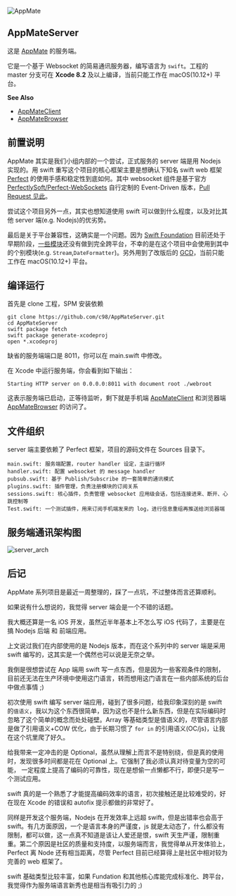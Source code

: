 ![AppMate](http://s17.mogucdn.com/new1/v1/fxihe/d0da31c875767324becb9e575f68fd34/A1c0b9eca4d2000802.appmate.png)

## AppMateServer

这是 [AppMate](http://s17.mogucdn.com/new1/v1/fxihe/d0da31c875767324becb9e575f68fd34/A1c0b9eca4d2000802.appmate.png) 的服务端。

它是一个基于 Websocket 的简易通讯服务器，编写语言为 `swift`。工程的 master 分支可在 **Xcode 8.2** 及以上编译，当前只能工作在 macOS(10.12+) 平台。

**See Also**

* [AppMateClient](https://github.com/c98/AppMateClient)
* [AppMateBrowser](https://github.com/c98/AppMateBrowser)

## 前置说明
AppMate 其实是我们小组内部的一个尝试，正式服务的 server 端是用 Nodejs 实现的。用 swift 重写这个项目的核心框架主要是想确认下知名 swift web 框架 [Perfect](https://github.com/PerfectlySoft/Perfect) 的使用手感和稳定性到底如何。其中 websocket 组件是基于官方 [PerfectlySoft/Perfect-WebSockets](https://github.com/PerfectlySoft/Perfect-WebSockets) 自行定制的 Event-Driven 版本，[Pull Request 见此](https://github.com/PerfectlySoft/Perfect-WebSockets/pull/1)。

尝试这个项目另外一点，其实也想知道使用 swift 可以做到什么程度，以及对比其他 server 端(e.g. Nodejs)的优劣势。

最后是关于平台兼容性，这确实是一个问题。因为 [Swift Foundation](https://github.com/apple/swift-corelibs-foundation) 目前还处于早期阶段，[一些模块](https://github.com/apple/swift-corelibs-foundation/blob/master/Docs/Status.md)还没有做到完全跨平台，不幸的是在这个项目中会使用到其中的个别模块(e.g. `Stream`,`DateFormatter`)。另外用到了改版后的 [GCD](https://github.com/apple/swift-corelibs-libdispatch)，当前只能工作在 macOS(10.12+) 平台。

## 编译运行

首先是 clone 工程，SPM 安装依赖
```
git clone https://github.com/c98/AppMateServer.git
cd AppMateServer
swift package fetch
swift package generate-xcodeproj
open *.xcodeproj
```
缺省的服务端端口是 8011，你可以在 main.swift 中修改。

在 Xcode 中运行服务端，你会看到如下输出：
```
Starting HTTP server on 0.0.0.0:8011 with document root ./webroot
```
这表示服务端已启动，正等待监听，剩下就是手机端 [AppMateClient](https://github.com/c98/AppMateClient) 和浏览器端 [AppMateBrowser](https://github.com/c98/AppMateBrowser) 的访问了。

## 文件组织
server 端主要依赖了 Perfect 框架，项目的源码文件在 Sources 目录下。

```
main.swift: 服务端配置，router handler 设定，主运行循环
handler.swift: 配置 websocket 的 message handler
pubsub.swift: 基于 Publish/Subscribe 的一套简单的通讯模式
plugins.swift: 插件管理，负责注册模块的订阅关系
sessions.swift: 核心插件，负责管理 websocket 应用级会话，包括连接进来、断开、心跳控制等
Test.swift: 一个测试插件，用来订阅手机端发来的 log，进行信息重组再推送给浏览器端
```

## 服务端通讯架构图
![server_arch](http://s17.mogucdn.com/new1/v1/fxihe/3e151b71d90de94c3cf67891406d2193/A10ef391e4d2000802.server_arch.png)


## 后记
AppMate 系列项目是最近一周整理的，踩了一点坑，不过整体而言还算顺利。

如果说有什么想说的，我觉得 server 端会是一个不错的话题。

我大概还算是一名 iOS 开发，虽然近半年基本上不怎么写 iOS 代码了，主要是在搞 Nodejs 后端 和 前端应用。

上文说过我们在内部使用的是 Nodejs 版本，而在这个系列中的 server 端是采用 swift 编写的，这其实是一个偶然也可以说是无奈之举。

我倒是很想尝试在 App 端用 swift 写一点东西，但是因为一些客观条件的限制，目前还无法在生产环境中使用这门语言，转而想用这门语言在一些内部系统的后台中做点事情 ;)

初次使用 swift 编写 server 端应用，碰到了很多问题，给我印象深刻的是 swift 的`值语义`，我以为这个东西很简单，因为这也不是什么新东西，但是在实际编码时忽略了这个简单的概念而处处碰壁。Array 等基础类型是值语义的，尽管语言内部是做了引用语义+COW 优化，由于长期习惯了 `for in` 的引用语义(OC/js)，让我在这个坑里爬了好久。

给我带来一定冲击的是 Optional，虽然从理解上而言不是特别绕，但是真的使用时，发现很多时间都是花在 Optional 上。它强制了我必须认真对待变量为空的可能，
一定程度上提高了编码的可靠性，现在是想偷一点懒都不行，即便只是写一个测试应用。

swift 真的是一个熟悉了才能提高编码效率的语言，初次接触还是比较难受的，好在现在 Xcode 的错误和 autofix 提示都做的非常好了。

同样是开发这个服务端，Nodejs 在开发效率上远超 swift，但是出错率也会高于 swift。有几方面原因，一个是语言本身的严谨度，js 就是太动态了，什么都没有限制，都可以做，这一点真不知道是该让人爱还是恨，swift 天生严谨，限制重重。第二个原因是社区的质量和支持度，以服务端而言，我觉得单从开发体验上，Perfect 离 Node 还有相当距离，尽管 Perfect 目前已经算得上是社区中相对较为完善的 web 框架了。

swift 基础类型比较丰富，如果 Fundation 和其他核心库能完成标准化、跨平台，我觉得作为服务端语言新秀也是相当有吸引力的 ;)
